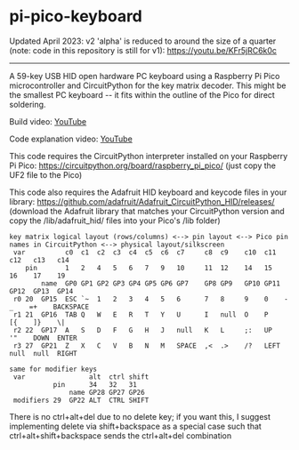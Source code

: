 # pi-pico-keyboard

Updated April 2023: v2 'alpha' is reduced to around the size of a quarter (note: code in this repository is still for v1): https://youtu.be/KFr5jRC6k0c

---


A 59-key USB HID open hardware PC keyboard using a Raspberry Pi Pico microcontroller and CircuitPython for the key matrix decoder.  This might be the smallest PC keyboard -- it fits within the outline of the Pico for direct soldering.

Build video: [YouTube](https://www.youtube.com/watch?v=iWWTJKWFNok)

Code explanation video: [YouTube](https://www.youtube.com/watch?v=V2ivH2PEoiA)

This code requires the CircuitPython interpreter installed on your Raspberry Pi Pico: https://circuitpython.org/board/raspberry_pi_pico/ (just copy the UF2 file to the Pico)

This code also requires the Adafruit HID keyboard and keycode files in your library: https://github.com/adafruit/Adafruit_CircuitPython_HID/releases/
(download the Adafruit library that matches your CircuitPython version and copy the /lib/adafruit_hid/ files into your Pico's /lib folder)
```
key matrix logical layout (rows/columns) <--> pin layout <--> Pico pin names in CircuitPython <--> physical layout/silkscreen
 var          c0  c1  c2  c3  c4  c5  c6  c7     c8  c9    c10  c11  c12   c13   c14
    pin       1   2   4   5   6   7   9   10     11  12    14   15   16    17    19
        name  GP0 GP1 GP2 GP3 GP4 GP5 GP6 GP7    GP8 GP9   GP10 GP11 GP12  GP13  GP14
 r0 20  GP15  ESC `~  1   2   3   4   5   6      7   8     9    0    -_    =+    BACKSPACE
 r1 21  GP16  TAB Q   W   E   R   T   Y   U      I   null  O    P    [{    ]}    \|
 r2 22  GP17  A   S   D   F   G   H   J   null   K   L     ;:   UP   '"    DOWN  ENTER
 r3 27  GP21  Z   X   C   V   B   N   M   SPACE  ,<  .>    /?   LEFT null  null  RIGHT

same for modifier keys
 var                alt  ctrl shift
           pin      34   32   31
               name GP28 GP27 GP26
 modifiers 29  GP22 ALT  CTRL SHIFT
```
There is no ctrl+alt+del due to no delete key; if you want this, I suggest implementing delete via shift+backspace as a special case such that ctrl+alt+shift+backspace sends the ctrl+alt+del combination
